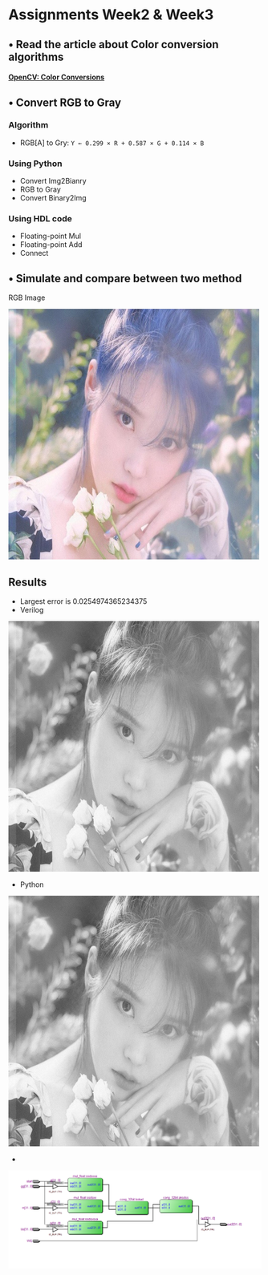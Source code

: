 # Assignments Week2 & Week3
## • Read the article about Color conversion algorithms
#### [OpenCV: Color Conversions](https://docs.opencv.org/3.4/de/d25/imgproc_color_conversions.html)
## • Convert RGB to Gray
   ### Algorithm
- RGB[A] to Gry: ```Y ← 0.299 × R + 0.587 × G + 0.114 × B```
### Using Python
- Convert Img2Bianry
- RGB to Gray
- Convert Binary2Img

### Using HDL code
- Floating-point Mul
- Floating-point Add
- Connect

## • Simulate and compare between two method
RGB Image 

![](Python/Dataset/Image_Vid/velkoz_color.jpg)

## Results
- Largest error is 0.0254974365234375
- Verilog 

![](Python/Dataset/Image_Vid/Verilog.jpg)


- Python

![](Python/Dataset/Image_Vid/Python.jpg)

- 


![](Python/Dataset/Image_Vid/lalal.png)



